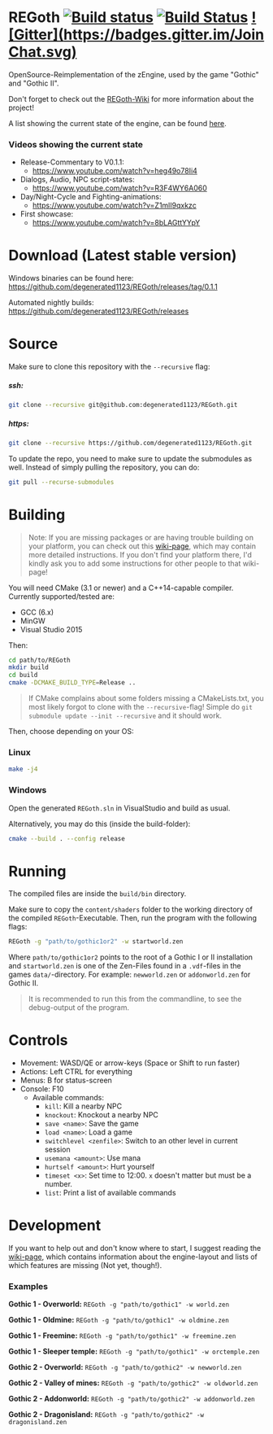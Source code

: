 # REGoth [![Build status](https://ci.appveyor.com/api/projects/status/50yputp2qe764sg2?svg=true)](https://ci.appveyor.com/project/degenerated1123/regoth) [![Build Status](https://travis-ci.org/degenerated1123/REGoth.svg?branch=master)](https://travis-ci.org/degenerated1123/REGoth) [![Gitter](https://badges.gitter.im/Join Chat.svg)](https://gitter.im/REGoth/Lobby)
OpenSource-Reimplementation of the zEngine, used by the game "Gothic" and "Gothic II".

Don't forget to check out the [REGoth-Wiki](../../wiki) for more information about the project!

A list showing the current state of the engine, can be found [here](../../wiki/state).

### Videos showing the current state

* Release-Commentary to V0.1.1:
   * https://www.youtube.com/watch?v=heg49o78Ii4
* Dialogs, Audio, NPC script-states:
   * https://www.youtube.com/watch?v=R3F4WY6A060
* Day/Night-Cycle and Fighting-animations: 
   * https://www.youtube.com/watch?v=Z1mlI9qxkzc
* First showcase: 
   * https://www.youtube.com/watch?v=8bLAGttYYpY

# Download (Latest stable version)

Windows binaries can be found here: https://github.com/degenerated1123/REGoth/releases/tag/0.1.1

Automated nightly builds: https://github.com/degenerated1123/REGoth/releases

# Source
Make sure to clone this repository with the `--recursive` flag:

##### ssh:
```sh
git clone --recursive git@github.com:degenerated1123/REGoth.git
```

##### https:
```sh
git clone --recursive https://github.com/degenerated1123/REGoth.git
```

To update the repo, you need to make sure to update the submodules as well. Instead of simply pulling the repository, you can do:
```sh
git pull --recurse-submodules
```

# Building

> Note: If you are missing packages or are having trouble building on your platform, you can check out this [wiki-page](../../wiki/how-to-build), which may contain more detailed instructions.
> If you don't find your platform there, I'd kindly ask you to add some instructions for other people to that wiki-page!

You will need CMake (3.1 or newer) and a C++14-capable compiler.
Currently supported/tested are:
 - GCC (6.x)
 - MinGW
 - Visual Studio 2015

Then:
```sh
cd path/to/REGoth
mkdir build
cd build
cmake -DCMAKE_BUILD_TYPE=Release ..
```
> If CMake complains about some folders missing a CMakeLists.txt, you most likely forgot to clone with the `--recursive`-flag!
> Simple do `git submodule update --init --recursive` and it should work.


Then, choose depending on your OS:

### Linux
```sh
make -j4
```

### Windows
Open the generated `REGoth.sln` in VisualStudio and build as usual.

Alternatively, you may do this (inside the build-folder):
```sh
cmake --build . --config release
``` 



# Running
The compiled files are inside the `build/bin` directory.

Make sure to copy the `content/shaders` folder to the working directory of the compiled `REGoth`-Executable.
Then, run the program with the following flags:
```sh
REGoth -g "path/to/gothic1or2" -w startworld.zen
```

Where `path/to/gothic1or2` points to the root of a Gothic I or II installation and `startworld.zen` is one of the Zen-Files found in a `.vdf`-files in the games `data/`-directory. For example: `newworld.zen` or `addonworld.zen` for Gothic II.

> It is recommended to run this from the commandline, to see the debug-output of the program.

# Controls

 * Movement: WASD/QE or arrow-keys (Space or Shift to run faster)
 * Actions: Left CTRL for everything
 * Menus: B for status-screen
 * Console: F10
   * Available commands:
      * `kill`: Kill a nearby NPC
      * `knockout`: Knockout a nearby NPC
      * `save <name>`: Save the game
      * `load <name>`: Load a game
      * `switchlevel <zenfile>`: Switch to an other level in current session
      * `usemana <amount>`: Use mana
      * `hurtself <amount>`: Hurt yourself
      * `timeset <x>`: Set time to 12:00. `x` doesn't matter but must be a number.
      * `list`: Print a list of available commands
      
# Development

If you want to help out and don't know where to start, I suggest reading the [wiki-page](wiki), which contains information about the engine-layout and lists of which features are missing (Not yet, though!). 

### Examples
**Gothic 1 - Overworld:** `REGoth -g "path/to/gothic1" -w world.zen`

**Gothic 1 - Oldmine:** `REGoth -g "path/to/gothic1" -w oldmine.zen`

**Gothic 1 - Freemine:** `REGoth -g "path/to/gothic1" -w freemine.zen`

**Gothic 1 - Sleeper temple:** `REGoth -g "path/to/gothic1" -w orctemple.zen`

**Gothic 2 - Overworld:** `REGoth -g "path/to/gothic2" -w newworld.zen`

**Gothic 2 - Valley of mines:** `REGoth -g "path/to/gothic2" -w oldworld.zen`

**Gothic 2 - Addonworld:** `REGoth -g "path/to/gothic2" -w addonworld.zen`

**Gothic 2 - Dragonisland:** `REGoth -g "path/to/gothic2" -w dragonisland.zen`

